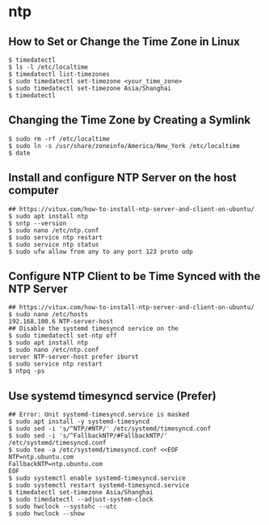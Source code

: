 ntp
===

## How to Set or Change the Time Zone in Linux

    $ timedatectl
    $ ls -l /etc/localtime
    $ timedatectl list-timezones
    $ sudo timedatectl set-timezone <your_time_zone>
    $ sudo timedatectl set-timezone Asia/Shanghai
    $ timedatectl

## Changing the Time Zone by Creating a Symlink #

    $ sudo rm -rf /etc/localtime
    $ sudo ln -s /usr/share/zoneinfo/America/New_York /etc/localtime
    $ date

## Install and configure NTP Server on the host computer

    ## https://vitux.com/how-to-install-ntp-server-and-client-on-ubuntu/
    $ sudo apt install ntp
    $ sntp --version
    $ sudo nano /etc/ntp.conf
    $ sudo service ntp restart
    $ sudo service ntp status
    $ sudo ufw allow from any to any port 123 proto udp

## Configure NTP Client to be Time Synced with the NTP Server

    ## https://vitux.com/how-to-install-ntp-server-and-client-on-ubuntu/
    $ sudo nano /etc/hosts
    192.168.100.6 NTP-server-host
    ## Disable the systemd timesyncd service on the
    $ sudo timedatectl set-ntp off
    $ sudo apt install ntp
    $ sudo nano /etc/ntp.conf
    server NTP-server-host prefer iburst
    $ sudo service ntp restart
    $ ntpq -ps

## Use systemd timesyncd service (Prefer)

    ## Error: Unit systemd-timesyncd.service is masked
    $ sudo apt install -y systemd-timesyncd
    $ sudo sed -i 's/^NTP/#NTP/' /etc/systemd/timesyncd.conf
    $ sudo sed -i 's/^FallbackNTP/#FallbackNTP/' /etc/systemd/timesyncd.conf
    $ sudo tee -a /etc/systemd/timesyncd.conf <<EOF
    NTP=ntp.ubuntu.com
    FallbackNTP=ntp.ubuntu.com
    EOF
    $ sudo systemctl enable systemd-timesyncd.service
    $ sudo systemctl restart systemd-timesyncd.service
    $ timedatectl set-timezone Asia/Shanghai
    $ sudo timedatectl --adjust-system-clock
    $ sudo hwclock --systohc --utc
    $ sudo hwclock --show
